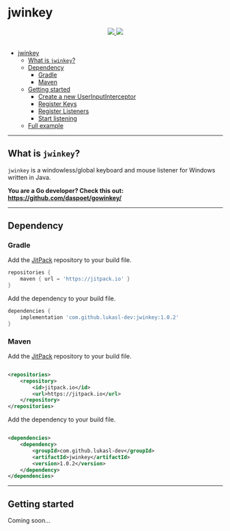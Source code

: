 # jwinkey

<div align="center">
  <a href="https://www.oracle.com/java/">
    <img
      src="https://img.shields.io/badge/Made%20with-Java-red"
    />
  </a>
  <a href="https://jitpack.io/#lukasl-dev/jwinkey/1.0.2">
    <img
      src="https://jitpack.io/v/lukasl-dev/jwinkey.svg"
    />
  </a>
</div>

<br>

- [jwinkey](#jwinkey)
    - [What is `jwinkey`?](#what-is-jwinkey)
    - [Dependency](#dependency)
        - [Gradle](#gradle)
        - [Maven](#maven)
    - [Getting started](#getting-started)
        - [Create a new UserInputInterceptor](#create-a-new-userinputinterceptor)
        - [Register Keys](#register-keys)
        - [Register Listeners](#register-listeners)
        - [Start listening](#start-listening)
    - [Full example](#full-example)

---

## What is `jwinkey`?

`jwinkey` is a windowless/global keyboard and mouse listener for Windows written in Java.

**You are a Go developer? Check this out: <https://github.com/daspoet/gowinkey/>**

---

## Dependency

### Gradle

Add the [JitPack](https://jitpack.io/#lukasl-dev/jwinkey/1.0.2) repository to your build file.

```groovy
repositories {
    maven { url = 'https://jitpack.io' }
}
```

Add the dependency to your build file.

```groovy
dependencies {
    implementation 'com.github.lukasl-dev:jwinkey:1.0.2'
}
```

### Maven

Add the [JitPack](https://jitpack.io/#lukasl-dev/jwinkey/1.0.2) repository to your build file.

```xml

<repositories>
    <repository>
        <id>jitpack.io</id>
        <url>https://jitpack.io</url>
    </repository>
</repositories>
```

Add the dependency to your build file.

```xml

<dependencies>
    <dependency>
        <groupId>com.github.lukasl-dev</groupId>
        <artifactId>jwinkey</artifactId>
        <version>1.0.2</version>
    </dependency>
</dependencies>
```

---

## Getting started

Coming soon...
